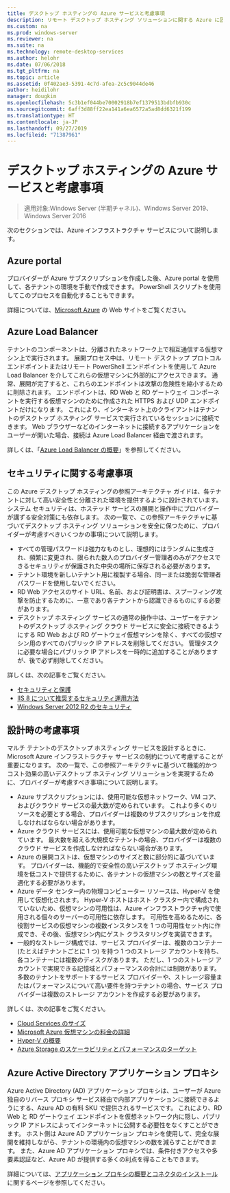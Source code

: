 ```yaml
---
title: デスクトップ ホスティングの Azure サービスと考慮事項
description: リモート デスクトップ ホスティング ソリューションに関する Azure に固有の考慮事項について説明します。
ms.custom: na
ms.prod: windows-server
ms.reviewer: na
ms.suite: na
ms.technology: remote-desktop-services
ms.author: helohr
ms.date: 07/06/2018
ms.tgt_pltfrm: na
ms.topic: article
ms.assetid: 0f402ae3-5391-4c7d-afea-2c5c9044de46
author: heidilohr
manager: dougkim
ms.openlocfilehash: 5c3b1ef044be70002918b7ef1379513bdbfb930c
ms.sourcegitcommit: 6aff3d88ff22ea141a6ea6572a5ad8dd6321f199
ms.translationtype: HT
ms.contentlocale: ja-JP
ms.lasthandoff: 09/27/2019
ms.locfileid: "71387961"
---
```

# <a name="azure-services-and-considerations-for-desktop-hosting"></a>デスクトップ ホスティングの Azure サービスと考慮事項

>適用対象:Windows Server (半期チャネル)、Windows Server 2019、Windows Server 2016

次のセクションでは、Azure インフラストラクチャ サービスについて説明します。
  
## <a name="azure-portal"></a>Azure portal

プロバイダーが Azure サブスクリプションを作成した後、Azure portal を使用して、各テナントの環境を手動で作成できます。 PowerShell スクリプトを使用してこのプロセスを自動化することもできます。  

詳細については、[Microsoft Azure](https://www.azure.microsoft.com) の Web サイトをご覧ください。
  
## <a name="azure-load-balancer"></a>Azure Load Balancer

テナントのコンポーネントは、分離されたネットワーク上で相互通信する仮想マシン上で実行されます。 展開プロセス中は、リモート デスクトップ プロトコル エンドポイントまたはリモート PowerShell エンドポイントを使用して Azure Load Balancer を介してこれらの仮想マシンに外部的にアクセスできます。 通常、展開が完了すると、これらのエンドポイントは攻撃の危険性を縮小するために削除されます。 エンドポイントは、RD Web と RD ゲートウェイ コンポーネントを実行する仮想マシンのために作成された HTTPS および UDP エンドポイントだけになります。 これにより、インターネット上のクライアントはテナントのデスクトップ ホスティング サービスで実行されているセッションに接続できます。 Web ブラウザーなどのインターネットに接続するアプリケーションをユーザーが開いた場合、接続は Azure Load Balancer 経由で渡されます。  
  
詳しくは、「[Azure Load Balancer の概要](https://azure.microsoft.com/documentation/articles/virtual-machines-linux-load-balance/)」を参照してください。
  
## <a name="security-considerations"></a>セキュリティに関する考慮事項

この Azure デスクトップ ホスティングの参照アーキテクチャ ガイドは、各テナントに対して高い安全性と分離された環境を提供するように設計されています。 システム セキュリティは、ホステッド サービスの展開と操作中にプロバイダーが講ずる安全対策にも依存します。 次の一覧で、この参照アーキテクチャに基づいてデスクトップ ホスティング ソリューションを安全に保つために、プロバイダーが考慮すべきいくつかの事項について説明します。

- すべての管理パスワードは強力なものとし、理想的にはランダムに生成され、頻繁に変更され、限られた数人のプロバイダー管理者のみがアクセスできるセキュリティが保護された中央の場所に保存される必要があります。  
- テナント環境を新しいテナント用に複製する場合、同一または脆弱な管理者パスワードを使用しないでください。
- RD Web アクセスのサイト URL、名前、および証明書は、スプーフィング攻撃を防止するために、一意であり各テナントから認識できるものにする必要があります。  
- デスクトップ ホスティング サービスの通常の操作中は、ユーザーをテナントのデスクトップ ホスティング クラウド サービスに安全に接続できるようにする RD Web および RD ゲートウェイ仮想マシンを除く、すべての仮想マシン用のすべてのパブリック IP アドレスを削除してください。 管理タスクに必要な場合にパブリック IP アドレスを一時的に追加することがありますが、後で必ず削除してください。  
  
詳しくは、次の記事をご覧ください。

- [セキュリティと保護](https://docs.microsoft.com/previous-versions/windows/it-pro/windows-server-2012-R2-and-2012/hh831778(v=ws.11))  
- [IIS 8 について推奨するセキュリティ運用方法](https://docs.microsoft.com/previous-versions/windows/it-pro/windows-server-2012-R2-and-2012/jj635855(v=ws.11))  
- [Windows Server 2012 R2 のセキュリティ](https://docs.microsoft.com/previous-versions/windows/it-pro/windows-server-2012-R2-and-2012/hh831360(v=ws.11))  
  
## <a name="design-considerations"></a>設計時の考慮事項

マルチ テナントのデスクトップ ホスティング サービスを設計するときに、Microsoft Azure インフラストラクチャ サービスの制約について考慮することが重要になります。 次の一覧で、この参照アーキテクチャに基づいて機能的かつコスト効果の高いデスクトップ ホスティング ソリューションを実現するために、プロバイダーが考慮すべき事項について説明します。  
  
- Azure サブスクリプションには、使用可能な仮想ネットワーク、VM コア、およびクラウド サービスの最大数が定められています。 これより多くのリソースを必要とする場合、プロバイダーは複数のサブスクリプションを作成しなければならない場合があります。
- Azure クラウド サービスには、使用可能な仮想マシンの最大数が定められています。 最大数を超える大規模なテナントの場合、プロバイダーは複数のクラウド サービスを作成しなければならない場合があります。  
- Azure の展開コストは、仮想マシンのサイズと数に部分的に基づいています。 プロバイダーは、機能的で安全性の高いデスクトップ ホスティング環境を低コストで提供するために、各テナントの仮想マシンの数とサイズを最適化する必要があります。  
- Azure データ センター内の物理コンピューター リソースは、Hyper-V を使用して仮想化されます。 Hyper-V ホストはホスト クラスター内で構成されていないため、仮想マシンの可用性は、Azure インフラストラクチャ内で使用される個々のサーバーの可用性に依存します。 可用性を高めるために、各役割サービスの仮想マシンの複数インスタンスを 1 つの可用性セット内に作成でき、その後、仮想マシン内にゲスト クラスタリングを実装できます。  
- 一般的なストレージ構成では、サービス プロバイダーは、複数のコンテナー (たとえばテナントごとに 1 つ) を持つ 1 つのストレージ アカウントを持ち、各コンテナーには複数のディスクがあります。 ただし、1 つのストレージ アカウントで実現できる記憶域とパフォーマンスの合計には制限があります。 多数のテナントをサポートするサービス プロバイダーや、ストレージ容量またはパフォーマンスについて高い要件を持つテナントの場合、サービス プロバイダーは複数のストレージ アカウントを作成する必要があります。  
  
詳しくは、次の記事をご覧ください。

- [Cloud Services のサイズ](https://docs.microsoft.com/azure/cloud-services/cloud-services-sizes-specs)  
- [Microsoft Azure 仮想マシンの料金の詳細](https://azure.microsoft.com/pricing/details/virtual-machines/)  
- [Hyper-V の概要](https://docs.microsoft.com/previous-versions/windows/it-pro/windows-server-2012-R2-and-2012/hh831531(v=ws.11))  
- [Azure Storage のスケーラビリティとパフォーマンスのターゲット](https://docs.microsoft.com/azure/storage/common/storage-scalability-targets)  

## <a name="azure-active-directory-application-proxy"></a>Azure Active Directory アプリケーション プロキシ

Azure Active Directory (AD) アプリケーション プロキシは、ユーザーが Azure 独自のリバース プロキシ サービス経由で内部アプリケーションに接続できるようにする、Azure AD の有料 SKU で提供されるサービスです。 これにより、RD Web と RD ゲートウェイ エンドポイントを仮想ネットワーク内に隠し、パブリック IP アドレスによってインターネットに公開する必要性をなくすことができます。 ホスト側は Azure AD アプリケーション プロキシを使用して、完全な展開を維持しながら、テナントの環境内の仮想マシンの数を減らすことができます。 また、Azure AD アプリケーション プロキシでは、条件付きアクセスや多要素認証など、Azure AD が提供する多くの利点を得ることもできます。

詳細については、[アプリケーション プロキシの概要とコネクタのインストール](https://docs.microsoft.com/azure/active-directory/manage-apps/application-proxy-enable)に関するページを参照してください。